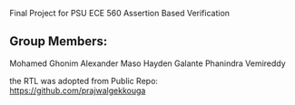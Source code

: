 Final Project for PSU ECE 560
Assertion Based Verification

## Group Members:
Mohamed Ghonim
Alexander Maso
Hayden Galante
Phanindra Vemireddy

the RTL was adopted from Public Repo:
https://github.com/prajwalgekkouga
